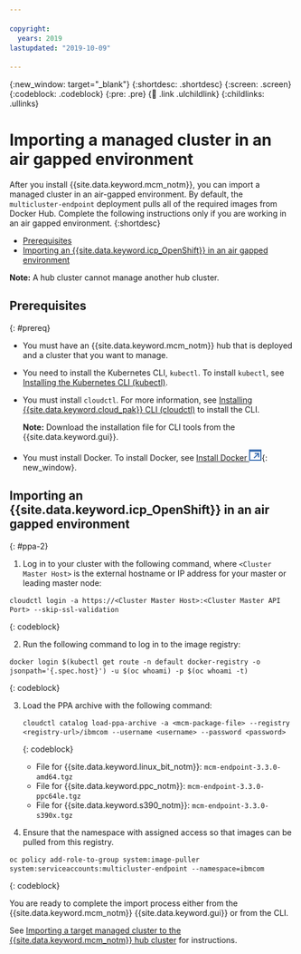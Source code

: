 ```yaml
---

copyright:
  years: 2019
lastupdated: "2019-10-09"

---
```


{:new_window: target="_blank"}
{:shortdesc: .shortdesc}
{:screen: .screen}
{:codeblock: .codeblock}
{:pre: .pre}
{:child: .link .ulchildlink}
{:childlinks: .ullinks}

# Importing a managed cluster in an air gapped environment

After you install {{site.data.keyword.mcm_notm}}, you can import a managed cluster in an air-gapped environment. By default, the `multicluster-endpoint` deployment pulls all of the required images from Docker Hub. Complete the following instructions only if you are working in an air gapped environment.
{:shortdesc}

  - [Prerequisites](#prereq)
  - [Importing an {{site.data.keyword.icp_OpenShift}} in an air gapped environment](#ppa-2)

  **Note:** A hub cluster cannot manage another hub cluster.

## Prerequisites
{: #prereq}

* You must have an {{site.data.keyword.mcm_notm}} hub that is deployed and a cluster that you want to manage.

* You need to install the Kubernetes CLI, `kubectl`. To install `kubectl`, see [Installing the Kubernetes CLI (kubectl)](../../kubectl/install_kubectl.md).

* You must install `cloudctl`. For more information, see [Installing {{site.data.keyword.cloud_pak}} CLI (cloudctl)](../../cloudctl/install_cli.md) to install the CLI.

  **Note:** Download the installation file for CLI tools from the {{site.data.keyword.gui}}.

* You must install Docker. To install Docker, see [Install Docker ![Opens in a new tab](../../images/icons/launch-glyph.svg "Opens in a new tab")](https://docs.docker.com/install/){: new_window}.

## Importing an {{site.data.keyword.icp_OpenShift}} in an air gapped environment
{: #ppa-2}

1. Log in to your cluster with the following command, where `<Cluster Master Host>` is the external hostname or IP address for your master or leading master node:

  ```
  cloudctl login -a https://<Cluster Master Host>:<Cluster Master API Port> --skip-ssl-validation
  ```
  {: codeblock}

2. Run the following command to log in to the image registry:

  ```
  docker login $(kubectl get route -n default docker-registry -o jsonpath='{.spec.host}') -u $(oc whoami) -p $(oc whoami -t)
  ```
  {: codeblock}


3. Load the PPA archive with the following command:

   ```
   cloudctl catalog load-ppa-archive -a <mcm-package-file> --registry <registry-url>/ibmcom --username <username> --password <password>
   ```
   {: codeblock}

   - File for {{site.data.keyword.linux_bit_notm}}: `mcm-endpoint-3.3.0-amd64.tgz`
   - File for {{site.data.keyword.ppc_notm}}: `mcm-endpoint-3.3.0-ppc64le.tgz` 	
   - File for {{site.data.keyword.s390_notm}}: `mcm-endpoint-3.3.0-s390x.tgz`

4. Ensure that the namespace with assigned access so that images can be pulled from this registry.

  ```
  oc policy add-role-to-group system:image-puller system:serviceaccounts:multicluster-endpoint --namespace=ibmcom
  ```
  {: codeblock}

You are ready to complete the import process either from the {{site.data.keyword.mcm_notm}} {{site.data.keyword.gui}} or from the CLI.

See [Importing a target managed cluster to the {{site.data.keyword.mcm_notm}} hub cluster](../manage_cluster/import_gui.md) for instructions.
